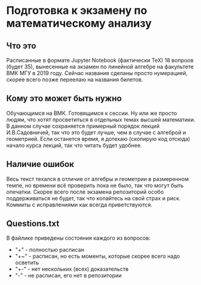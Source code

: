 # Подготовка к экзамену по математическому анализу

## Что это

Расписанные в формате Jupyter Notebook (фактически TeX) 18 вопроов (будет 35), вынесенные на экзамен по линейной алгебре на факультете ВМК МГУ в 2019 году. Сейчас названия сделаны просто нумерацией, скорее всего позже переелаю на названия билетов.

## Кому это может быть нужно

Обучающимся на ВМК. Готовящимся к сессии. Ну или же просто людям, что хотят просветиться в отдельных темах высшей математики. В данном случае сохраняется примерный порядок лекций И.В.Садовничей, так что это будет лучше, чем в случае с алгеброй и геометрией. Если останется время, я дотехаю (скопирую код отсюда) начало курса лекций, так что читать будет удобнее.

## Наличие ошибок

Весь текст техался в отличие от алгебры и геометрии в размеренном темпе, но времени всё проверить пока не было, так что могут быть опечатки. Скорее всего после экзамена репозиторий особо поддерживаться не будет, так что копайтесь на свой страх и риск. Коммиты с исправлениями как всегда приветствуются.

## Questions.txt

В файлике приведены состояния каждого из вопросов: 
- "+" - полностью расписан
- "+~" - расписан, но есть моменты, которые скорее всего надо осветить
- "+-" - нет нескольких (всех) доказательств
- "-" - не расписан, его нет в репозитории
